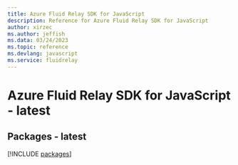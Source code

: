 ```yaml
---
title: Azure Fluid Relay SDK for JavaScript
description: Reference for Azure Fluid Relay SDK for JavaScript
author: xirzec
ms.author: jeffish
ms.data: 03/24/2023
ms.topic: reference
ms.devlang: javascript
ms.service: fluidrelay
---
```

# Azure Fluid Relay SDK for JavaScript - latest
## Packages - latest
[!INCLUDE [packages](fluid-relay-index.md)]